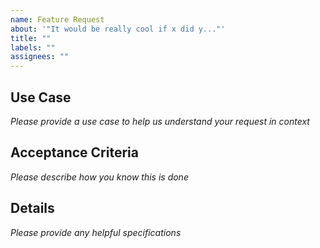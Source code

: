 ```yaml
---
name: Feature Request
about: '"It would be really cool if x did y..."'
title: ""
labels: ""
assignees: ""
---
```


## Use Case

_Please provide a use case to help us understand your request in context_

## Acceptance Criteria

_Please describe how you know this is done_

## Details

_Please provide any helpful specifications_

